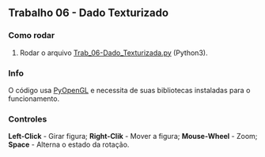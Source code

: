 ## Trabalho 06 - Dado Texturizado

### Como rodar

1. Rodar o arquivo [Trab_06-Dado_Texturizada.py](Trab_06-Dado_Texturizada.py) (Python3).


### Info

O código usa [PyOpenGL](https://pypi.org/project/PyOpenGL/) e necessita de suas bibliotecas instaladas para o funcionamento.

### Controles

**Left-Click** - Girar figura;
**Right-Clik** - Mover a figura;
**Mouse-Wheel** - Zoom;
**Space** - Alterna o estado da rotação.